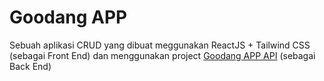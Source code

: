 # Goodang APP

Sebuah aplikasi CRUD yang dibuat meggunakan ReactJS + Tailwind CSS (sebagai Front End) dan menggunakan project <a href="https://github.com/banakhusnan/goodang-app-api">Goodang APP API</a> (sebagai Back End)
